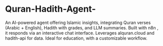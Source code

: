 # Quran-Hadith-Agent-
An AI-powered agent offering Islamic insights, integrating Quran verses (Arabic + English), Hadith with grades, and LLM summaries. Built with n8n , it responds via an interactive chat interface. Leverages alquran.cloud and hadith-api for data. Ideal for education, with a customizable workflow.
